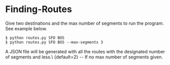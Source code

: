 # Finding-Routes
Give two destinations and the max number of segments to run the program. See example below.
```
$ python routes.py SFO BOS
$ python routes.py SFO BOS --max-segments 3
```
A JSON file will be generated with all the routes with the designated number of segments and less.\ 
{default=2} -- If no max number of segments given.
